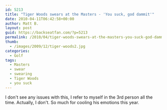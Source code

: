 ```yaml
---
id: 5213
title: "Tiger Woods swears at the Masters - 'You suck, god dammit'"
date: 2010-04-11T06:42:58+00:00
author: Matt B.
layout: post
guid: https://backseatfan.com/?p=5213
permalink: /2010/04/tiger-woods-swears-at-the-masters-you-suck-god-dammit/
thumb:
  - /images/2009/12/tiger-woods2.jpg
categories:
  - Golf
tags:
  - Masters
  - swear
  - swearing
  - Tiger Woods
  - you suck
---
```


<div class="entry">
  <p>
    I don't see any issues with this, I refer to myself in the 3rd person all the time. Actually, I don't. So much for cooling his emotions this year.<br />
  </p>
</div>
